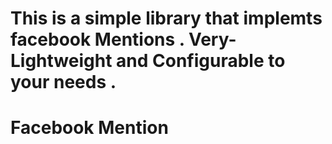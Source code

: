 
This is a simple library that implemts facebook Mentions . Very-Lightweight and Configurable to your needs .
=======
Facebook Mention
================
